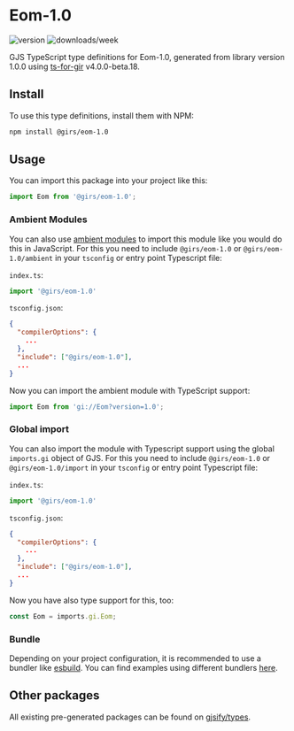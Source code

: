 
# Eom-1.0

![version](https://img.shields.io/npm/v/@girs/eom-1.0)
![downloads/week](https://img.shields.io/npm/dw/@girs/eom-1.0)


GJS TypeScript type definitions for Eom-1.0, generated from library version 1.0.0 using [ts-for-gir](https://github.com/gjsify/ts-for-gir) v4.0.0-beta.18.


## Install

To use this type definitions, install them with NPM:
```bash
npm install @girs/eom-1.0
```

## Usage

You can import this package into your project like this:
```ts
import Eom from '@girs/eom-1.0';
```

### Ambient Modules

You can also use [ambient modules](https://github.com/gjsify/ts-for-gir/tree/main/packages/cli#ambient-modules) to import this module like you would do this in JavaScript.
For this you need to include `@girs/eom-1.0` or `@girs/eom-1.0/ambient` in your `tsconfig` or entry point Typescript file:

`index.ts`:
```ts
import '@girs/eom-1.0'
```

`tsconfig.json`:
```json
{
  "compilerOptions": {
    ...
  },
  "include": ["@girs/eom-1.0"],
  ...
}
```

Now you can import the ambient module with TypeScript support: 

```ts
import Eom from 'gi://Eom?version=1.0';
```

### Global import

You can also import the module with Typescript support using the global `imports.gi` object of GJS.
For this you need to include `@girs/eom-1.0` or `@girs/eom-1.0/import` in your `tsconfig` or entry point Typescript file:

`index.ts`:
```ts
import '@girs/eom-1.0'
```

`tsconfig.json`:
```json
{
  "compilerOptions": {
    ...
  },
  "include": ["@girs/eom-1.0"],
  ...
}
```

Now you have also type support for this, too:

```ts
const Eom = imports.gi.Eom;
```

### Bundle

Depending on your project configuration, it is recommended to use a bundler like [esbuild](https://esbuild.github.io/). You can find examples using different bundlers [here](https://github.com/gjsify/ts-for-gir/tree/main/examples).

## Other packages

All existing pre-generated packages can be found on [gjsify/types](https://github.com/gjsify/types).

